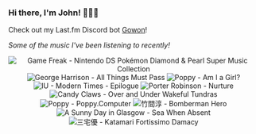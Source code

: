 ### Hi there, I'm John! 🏄🏻‍♂️

Check out my Last.fm Discord bot [Gowon](http://gowon.ca)!

_Some of the music I've been listening to recently!_


<!-- lastfm -->
<p align="center"><img src="https://lastfm.freetls.fastly.net/i/u/64s/960e7faf43f6b3260bba915975671dfa.png" title="Game Freak - Nintendo DS Pokémon Diamond & Pearl Super Music Collection"> <img src="https://lastfm.freetls.fastly.net/i/u/64s/acb7a8b589c9694e30afbd745e6377d2.png" title="George Harrison - All Things Must Pass"> <img src="https://lastfm.freetls.fastly.net/i/u/64s/000bb38a007a410a4951ba1d044f60a2.jpg" title="Poppy - Am I a Girl?"> <img src="https://lastfm.freetls.fastly.net/i/u/64s/53ceb99cb8a74c45cc40821df52d3baa.png" title="IU - Modern Times - Epilogue"> <img src="https://lastfm.freetls.fastly.net/i/u/64s/557f8d10244850be317f4d2099f85ed0.png" title="Porter Robinson - Nurture"> <img src="https://lastfm.freetls.fastly.net/i/u/64s/a67f878f2b83e7cca0582490faba3fab.jpg" title="Candy Claws - Over and Under Wakeful Tundras"> <img src="https://lastfm.freetls.fastly.net/i/u/64s/f94bc2235f6e15cd4ec679371b328440.png" title="Poppy - Poppy.Computer"> <img src="https://lastfm.freetls.fastly.net/i/u/64s/55563bb1f5b859b6f7547f80db1d084f.jpg" title="竹間淳 - Bomberman Hero"> <img src="https://lastfm.freetls.fastly.net/i/u/64s/bd10e34ce210437ec3a6826e313c1e65.png" title="A Sunny Day in Glasgow - Sea When Absent"> <img src="https://lastfm.freetls.fastly.net/i/u/64s/67d266f87e4e4246afe307f2ebc6c00a.png" title="三宅優 - Katamari Fortissimo Damacy"> </p>

